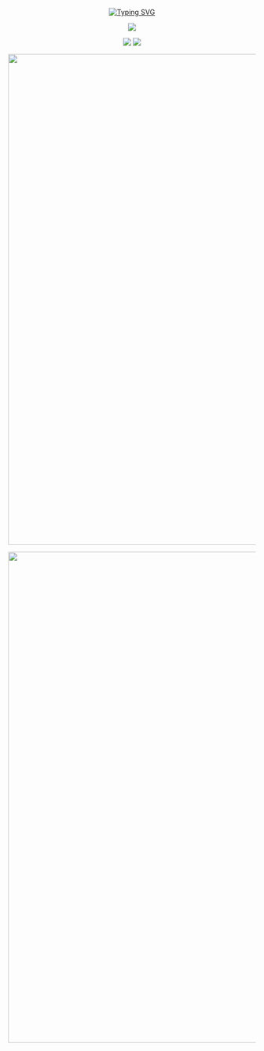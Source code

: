 <p align="center">
        <a href="https://git.io/typing-svg"><img src="https://readme-typing-svg.demolab.com?font=Fira+Code&pause=1000&random=true&width=435&lines=Hello+This+is+Virus_Cui+Hello+2024" alt="Typing SVG" /></a>
    </p>
    <p align="center">
        <img align="center" src="https://skillicons.dev/icons?i=java,spring,elasticsearch,redis,mysql,vue,nuxt&theme=light" />
    </p>
    <p align="center">
        <a href="https://github.com/Virus-Cui"><img src="https://img.shields.io/badge/GitHub-Virus_Cui-blue?logo=github" /></a>
        <img src="https://img.shields.io/badge/QQ-2437916756-green?logo=tencentqq" />
    </p>
    <p align="center">
        <img  width="1000" src="https://github-readme-stats.vercel.app/api?username=Virus-Cui&theme=neon&include_all_commits=true&show_icons=true&hide_border=false" />
    </p>
    <p align="center">
        <img width="1000" src="https://github-readme-activity-graph.vercel.app/graph?username=Virus-Cui&theme=github-compact&hide_border=true&area=true" />
    </p>
